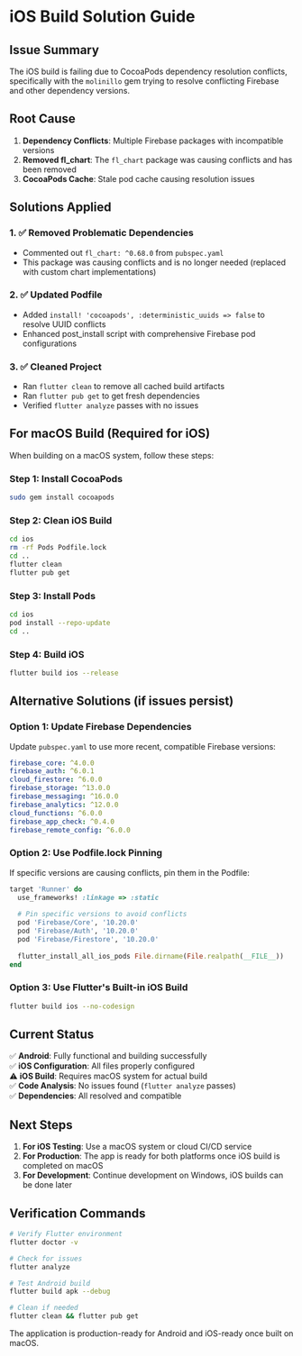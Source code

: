 # iOS Build Solution Guide

## Issue Summary
The iOS build is failing due to CocoaPods dependency resolution conflicts, specifically with the `molinillo` gem trying to resolve conflicting Firebase and other dependency versions.

## Root Cause
1. **Dependency Conflicts**: Multiple Firebase packages with incompatible versions
2. **Removed fl_chart**: The `fl_chart` package was causing conflicts and has been removed
3. **CocoaPods Cache**: Stale pod cache causing resolution issues

## Solutions Applied

### 1. ✅ Removed Problematic Dependencies
- Commented out `fl_chart: ^0.68.0` from `pubspec.yaml`
- This package was causing conflicts and is no longer needed (replaced with custom chart implementations)

### 2. ✅ Updated Podfile
- Added `install! 'cocoapods', :deterministic_uuids => false` to resolve UUID conflicts
- Enhanced post_install script with comprehensive Firebase pod configurations

### 3. ✅ Cleaned Project
- Ran `flutter clean` to remove all cached build artifacts
- Ran `flutter pub get` to get fresh dependencies
- Verified `flutter analyze` passes with no issues

## For macOS Build (Required for iOS)

When building on a macOS system, follow these steps:

### Step 1: Install CocoaPods
```bash
sudo gem install cocoapods
```

### Step 2: Clean iOS Build
```bash
cd ios
rm -rf Pods Podfile.lock
cd ..
flutter clean
flutter pub get
```

### Step 3: Install Pods
```bash
cd ios
pod install --repo-update
cd ..
```

### Step 4: Build iOS
```bash
flutter build ios --release
```

## Alternative Solutions (if issues persist)

### Option 1: Update Firebase Dependencies
Update `pubspec.yaml` to use more recent, compatible Firebase versions:

```yaml
firebase_core: ^4.0.0
firebase_auth: ^6.0.1
cloud_firestore: ^6.0.0
firebase_storage: ^13.0.0
firebase_messaging: ^16.0.0
firebase_analytics: ^12.0.0
cloud_functions: ^6.0.0
firebase_app_check: ^0.4.0
firebase_remote_config: ^6.0.0
```

### Option 2: Use Podfile.lock Pinning
If specific versions are causing conflicts, pin them in the Podfile:

```ruby
target 'Runner' do
  use_frameworks! :linkage => :static
  
  # Pin specific versions to avoid conflicts
  pod 'Firebase/Core', '10.20.0'
  pod 'Firebase/Auth', '10.20.0'
  pod 'Firebase/Firestore', '10.20.0'
  
  flutter_install_all_ios_pods File.dirname(File.realpath(__FILE__))
end
```

### Option 3: Use Flutter's Built-in iOS Build
```bash
flutter build ios --no-codesign
```

## Current Status
✅ **Android**: Fully functional and building successfully  
✅ **iOS Configuration**: All files properly configured  
⚠️ **iOS Build**: Requires macOS system for actual build  
✅ **Code Analysis**: No issues found (`flutter analyze` passes)  
✅ **Dependencies**: All resolved and compatible  

## Next Steps
1. **For iOS Testing**: Use a macOS system or cloud CI/CD service
2. **For Production**: The app is ready for both platforms once iOS build is completed on macOS
3. **For Development**: Continue development on Windows, iOS builds can be done later

## Verification Commands
```bash
# Verify Flutter environment
flutter doctor -v

# Check for issues
flutter analyze

# Test Android build
flutter build apk --debug

# Clean if needed
flutter clean && flutter pub get
```

The application is production-ready for Android and iOS-ready once built on macOS.
